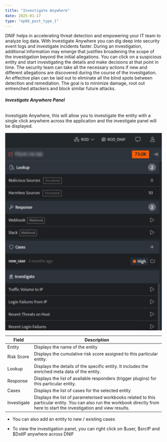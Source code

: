 ```yaml
---
title: "Investigate Anywhere"
date: 2025-01-17
type: "epkb_post_type_1"
---
```


DNIF helps in accelerating threat detection and empowering your IT team to analyze log data. With Investigate Anywhere you can dig deep into security event logs and investigate incidents faster. During an investigation, additional information may emerge that justifies broadening the scope of the investigation beyond the initial allegations. You can click on a suspicious entity and start investigating the details and make decisions at that point in time. The security team can take all the necessary actions if new and different allegations are discovered during the course of the investigation. An effective plan can be laid out to eliminate all the blind spots between detection and remediation. The goal is to minimize damage, root out entrenched attackers and block similar future attacks.

###### **Investigate Anywhere Panel**  
  

Investigate Anywhere, this will allow you to investigate the entity with a single click anywhere across the application and the investigate panel will be displayed.  

![](./images-InvestigateAnywhere/InvestigateAnywhere.png)

| **Field** | **Description** |
| --- | --- |
| Entity | Displays the name of the entity |
| Risk Score | Displays the cumulative risk score assigned to this particular entity. |
| Lookup | Displays the details of the specific entity. It includes the enriched meta data of the entity. |
| Response | Displays the list of available responders (trigger plugins) for this particular entity. |
| Cases | Displays the list of cases for the selected entity |
| Investigate | Displays the list of parameterised workbooks related to this particular entity. You can also run the workbook directly from here to start the investigation and view results. |

- You can also add an entity to new / existing cases

- To view the investigation panel, you can right click on $user, $srcIP and $DstIP anywhere across DNIF
